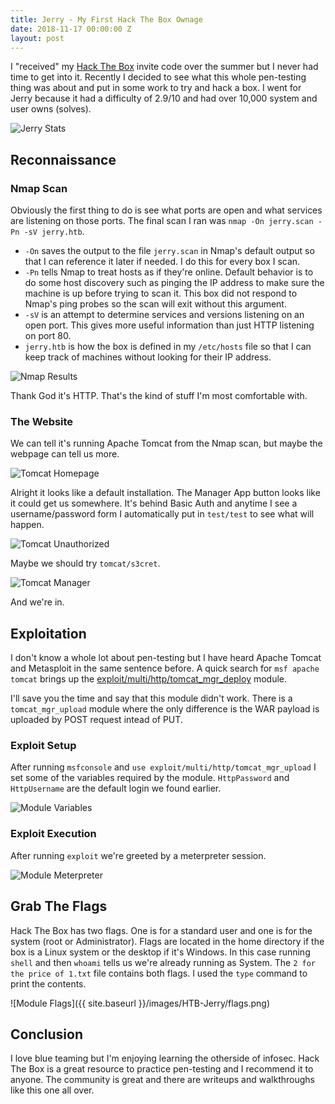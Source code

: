 ```yaml
---
title: Jerry - My First Hack The Box Ownage
date: 2018-11-17 00:00:00 Z
layout: post
---
```


I "received" my [Hack The Box](https://www.hackthebox.eu/) invite code over the summer but I never had time to get into it. Recently I decided to see what this whole pen-testing thing was about and put in some work to try and hack a box. I went for Jerry because it had a difficulty of 2.9/10 and had over 10,000 system and user owns (solves).

![Jerry Stats]({{site.baseurl}}/images/HTB-Jerry/jerry-stats.png)

## Reconnaissance

### Nmap Scan

Obviously the first thing to do is see what ports are open and what services are listening on those ports. The final scan I ran was `nmap -On jerry.scan -Pn -sV jerry.htb`.

* `-On` saves the output to the file `jerry.scan` in Nmap's default output so that I can reference it later if needed. I do this for every box I scan.
* `-Pn` tells Nmap to treat hosts as if they're online. Default behavior is to do some host discovery such as pinging the IP address to make sure the machine is up before trying to scan it. This box did not respond to Nmap's ping probes so the scan will exit without this argument.
* `-sV` is an attempt to determine services and versions listening on an open port. This gives more useful information than just HTTP listening on port 80.
* `jerry.htb` is how the box is defined in my `/etc/hosts` file so that I can keep track of machines without looking for their IP address.

![Nmap Results]({{site.baseurl}}/images/HTB-Jerry/nmap-results.png)

Thank God it's HTTP. That's the kind of stuff I'm most comfortable with.

### The Website

We can tell it's running Apache Tomcat from the Nmap scan, but maybe the webpage can tell us more.

![Tomcat Homepage]({{site.baseurl}}/images/HTB-Jerry/tomcat-homepage.png)

Alright it looks like a default installation. The Manager App button looks like it could get us somewhere. It's behind Basic Auth and anytime I see a username/password form I automatically put in `test/test` to see what will happen. 

![Tomcat Unauthorized]({{site.baseurl}}/images/HTB-Jerry/tomcat-unauthorized.png)

Maybe we should try `tomcat/s3cret`.

![Tomcat Manager]({{site.baseurl}}/images/HTB-Jerry/tomcat-manager.png)

And we're in.

## Exploitation

I don't know a whole lot about pen-testing but I have heard Apache Tomcat and Metasploit in the same sentence before. A quick search for `msf apache tomcat` brings up the [exploit/multi/http/tomcat_mgr_deploy](https://www.rapid7.com/db/modules/exploit/multi/http/tomcat_mgr_deploy) module.

I'll save you the time and say that this module didn't work. There is a `tomcat_mgr_upload` module where the only difference is the WAR payload is uploaded by POST request intead of PUT.

### Exploit Setup

After running `msfconsole` and `use exploit/multi/http/tomcat_mgr_upload` I set some of the variables required by the module. `HttpPassword` and `HttpUsername` are the default login we found earlier.

![Module Variables]({{site.baseurl}}/images/HTB-Jerry/module-variables.png)

### Exploit Execution

After running `exploit` we're greeted by a meterpreter session.

![Module Meterpreter]({{site.baseurl}}/images/HTB-Jerry/module-meterpreter.png)

## Grab The Flags

Hack The Box has two flags. One is for a standard user and one is for the system (root or Administrator). Flags are located in the home directory if the box is a Linux system or the desktop if it's Windows. In this case running `shell` and then `whoami` tells us we're already running as System. The `2 for the price of 1.txt` file contains both flags. I used the `type` command to print the contents.

![Module Flags]({{ site.baseurl }}/images/HTB-Jerry/flags.png)

## Conclusion

I love blue teaming but I'm enjoying learning the otherside of infosec. Hack The Box is a great resource to practice pen-testing and I recommend it to anyone. The community is great and there are writeups and walkthroughs like this one all over.